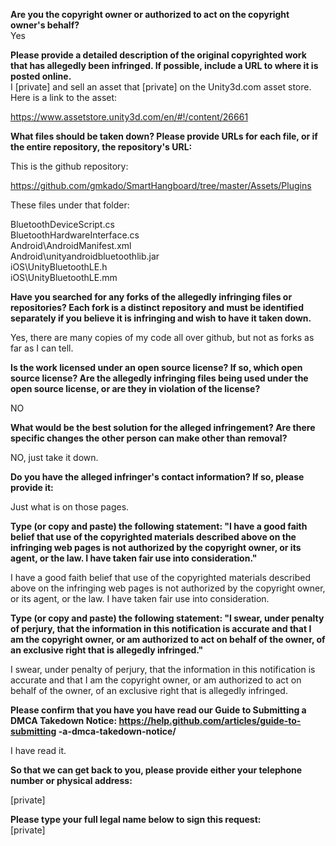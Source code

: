 **Are you the copyright owner or authorized to act on the copyright owner's
behalf?**  
Yes

**Please provide a detailed description of the original copyrighted work that
has allegedly been infringed. If possible, include a URL to where it is
posted online.**  
I [private] and sell an asset that [private] on the Unity3d.com asset store.
Here is a link to the asset:

https://www.assetstore.unity3d.com/en/#!/content/26661

**What files should be taken down? Please provide URLs for each file, or if
the entire repository, the repository's URL:**  

This is the github repository:

https://github.com/gmkado/SmartHangboard/tree/master/Assets/Plugins

These files under that folder:

BluetoothDeviceScript.cs  
BluetoothHardwareInterface.cs  
Android\AndroidManifest.xml  
Android\unityandroidbluetoothlib.jar  
iOS\UnityBluetoothLE.h  
iOS\UnityBluetoothLE.mm  

**Have you searched for any forks of the allegedly infringing files or
repositories? Each fork is a distinct repository and must be identified
separately if you believe it is infringing and wish to have it taken down.**  

Yes, there are many copies of my code all over github, but not as forks as
far as I can tell.

**Is the work licensed under an open source license? If so, which open source
license? Are the allegedly infringing files being used under the open
source license, or are they in violation of the license?**  

NO

**What would be the best solution for the alleged infringement? Are there
specific changes the other person can make other than removal?**  

NO, just take it down.

**Do you have the alleged infringer's contact information? If so, please
provide it:**  

Just what is on those pages.

**Type (or copy and paste) the following statement: "I have a good faith
belief that use of the copyrighted materials described above on the
infringing web pages is not authorized by the copyright owner, or its
agent, or the law. I have taken fair use into consideration."**  

I have a good faith belief that use of the copyrighted materials described
above on the infringing web pages is not authorized by the copyright owner,
or its agent, or the law. I have taken fair use into consideration.

**Type (or copy and paste) the following statement: "I swear, under penalty
of perjury, that the information in this notification is accurate and that
I am the copyright owner, or am authorized to act on behalf of the owner,
of an exclusive right that is allegedly infringed."**  

I swear, under penalty of perjury, that the information in this
notification is accurate and that I am the copyright owner, or am
authorized to act on behalf of the owner, of an exclusive right that is
allegedly infringed.

**Please confirm that you have you have read our Guide to Submitting a DMCA
Takedown Notice: https://help.github.com/articles/guide-to-submitting
-a-dmca-takedown-notice/**  

I have read it.

**So that we can get back to you, please provide either your telephone number
or physical address:**  

[private]  

**Please type your full legal name below to sign this request:**  
[private]  
